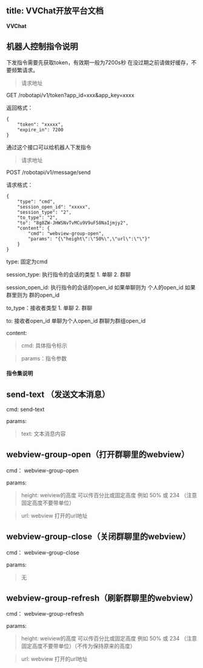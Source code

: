 title: VVChat开放平台文档
---
**VVChat**

## 机器人控制指令说明

下发指令需要先获取token，有效期一般为7200s秒 在没过期之前请做好缓存，不要频繁请求。


> 请求地址

GET /robotapi/v1/token?app_id=xxx&app_key=xxxx

返回格式：

```
{
	"token": "xxxxx",
	"expire_in": 7200
}
```


通过这个接口可以给机器人下发指令

> 请求地址

POST /robotapi/v1/message/send

请求格式：

```
{
	"type": "cmd",
	"session_open_id": "xxxxx",
	"session_type": "2",
	"to_type": "2",
	"to": "8g8ZW-JHWSNvTvMCu9V9uF58NaIjmjy2",
	"content": {
		"cmd": "webview-group-open",
		"params": "{\"height\":\"50%\",\"url\":\"\"}"
	}
}
```

type: 固定为cmd

session_type: 执行指令的会话的类型 1. 单聊 2. 群聊

session_open_id: 执行指令的会话的open_id 如果单聊则为 个人的open_id 如果群里则为 群的open_id

to_type：接收者类型 1. 单聊 2. 群聊

to: 接收者open_id 单聊为个人open_id 群聊为群组open_id

content:

>cmd: 具体指令标示
	
>params：指令参数

#### 指令集说明

## send-text （发送文本消息）

cmd: send-text

params:
  
>text: 文本消息内容

## webview-group-open（打开群聊里的webview）

cmd： webview-group-open

params:

> height:  weiview的高度 可以传百分比或固定高度 例如 50% 或 234 （注意固定高度不要带单位）

> url: webview 打开的url地址

## webview-group-close（关闭群聊里的webview）

cmd： webview-group-close

params:

> 无

## webview-group-refresh（刷新群聊里的webview）

cmd： webview-group-refresh

params:

> height:  weiview的高度 可以传百分比或固定高度 例如 50% 或 234 （注意固定高度不要带单位）（不传为保持原来的高度）

> url: webview 打开的url地址

